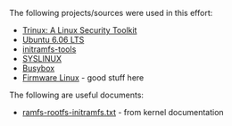The following projects/sources were used in this effort:

  * [Trinux: A Linux Security Toolkit](http://trinux.sourceforge.net)
  * [Ubuntu 6.06 LTS](http://www.ubuntu.com/GetUbuntu/releasenotes/606)
  * [initramfs-tools](http://packages.ubuntu.com/dapper/utils/initramfs-tools)
  * [SYSLINUX](http://syslinux.zytor.com/)
  * [Busybox](http://busybox.net)
  * [Firmware Linux](http://www.landley.net/code/firmware/design.html) - good stuff here

The following are useful documents:

  * [ramfs-rootfs-initramfs.txt](http://www.mjmwired.net/kernel/Documentation/filesystems/ramfs-rootfs-initramfs.txt) - from kernel documentation